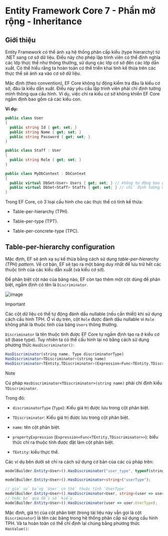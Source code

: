 # Entity Framework Core 7 - Phần mở rộng - Inheritance

## Giới thiệu

Entity Framework có thể ánh xạ hệ thống phân cấp kiểu (type hierarchy) từ .NET sang cơ sở dữ liệu. Điều này cho phép lập trình viên có thể định nghĩa các lớp thực thể như thông thường, sử dụng các lớp cơ sở đến các lớp dẫn xuất. Có thể hiểu rằng ta hoàn toàn có thể triển khai tính kế thừa trên các thực thể sẽ ánh xạ vào cơ sở dữ liệu.

Mặc định (theo convention), EF Core không tự động kiểm tra đâu là kiểu cơ sở, đâu là kiểu dẫn xuất. Điều này yêu cầu lập trình viên phải chỉ định tường minh thông qua cấu hình. Ví dụ, việc chỉ ra kiểu cơ sở không khiến EF Core ngầm định bao gồm cả các kiểu con.

**Ví dụ:**

```cs
public class User
{
  public string Id { get; set; }
  public string Name { get; set; }
  public string Password { get; set; }
}

public class Staff : User
{
  public string Role { get; set; }
}

public class MyDbContext : DbContext
{
  public virtual DbSet<User> Users { get; set; } // không tự động bao gồm kiểu `Staff`
  public virtual DbSet<Staff> Staffs { get; set; } // chỉ định tường minh
}
```

Trong EF Core, có 3 loại cấu hình cho các thực thể có tính kế thừa:

- Table-per-hierarchy (TPH).

- Table-per-type (TPT).

- Table-per-concrete-type (TPC).

## Table-per-hierarchy configuration

Mặc định, EF sẽ ánh xạ sự kế thừa bằng cách sử dụng _table-per-hierarchy (TPH) pattern_. Về cơ bản, EF sẽ tạo ra một bảng duy nhất để lưu trữ hết các thuộc tính của các kiểu dẫn xuất (và kiểu cơ sở).

Để phân biệt cột nào của bảng nào, EF còn tạo thêm một cột dùng để phân biệt, ngầm định có tên là `Discriminator`.

![image](https://github.com/user-attachments/assets/ad858d7a-c5f9-4727-bb47-2117ac77ebb9)

> [!Important]
> Các cột dữ liệu có thể tự động đánh dấu nullable (nếu cần thiết) khi sử dụng cách cấu hình TPH. Ở ví dụ trên, cột `Role` được đánh dấu nullable vì `Role` không phải là thuộc tính của bảng `Users` thông thường.

`Discriminator` là tên thuộc tính được EF Core tự ngầm định tạo ra ở kiểu cơ sở (base type). Tuy nhiên ta có thể cấu hình lại nó bằng cách sử dụng phương thức `HasDiscriminator()`:

```ts
HasDiscriminator(string name, Type discriminatorType)
HasDiscriminator<TDiscriminator>(string name)
HasDiscriminator<TEntity,TDiscriminator>(Expression<Func<TEntity,TDiscriminator>> propertyExpression)
```

> [!Note]
> Cú pháp `HasDiscriminator<TDiscriminator>(string name)` phải chỉ định kiểu `TDiscriminator`.

Trong đó:

- `discriminatorType` (`Type`): Kiểu giá trị được lưu trong cột phân biệt.

- `TDiscriminator`: Kiểu giá trị được lưu trong cột phân biệt.

- `name`: tên cột phân biệt.

- `propertyExpression` (`Expression<Func<TEntity,TDiscriminator>>`): biểu thức chỉ ra thuộc tính được đặt làm cột phân biệt.

- `TEntity`: kiểu thực thể.

Các ví dụ bên dưới sẽ chỉ ra cách sử dụng cơ bản của các cú pháp trên:

```ts
modelBuilder.Entity<User>().HasDiscriminator("user_type", typeof(string));

modelBuilder.Entity<User>().HasDiscriminator<string>("userType");

// giả sử bảng `User` có thể thuộc tính `UserType`
modelBuilder.Entity<User>().HasDiscriminator<User, string>(user => user.UserType);
// hoặc bỏ qua đối số kiểu
modelBuilder.Entity<User>().HasDiscriminator(user => user.UserType);
```

Mặc định, giá trị của cột phân biệt (trong tài liệu này vẫn gọi là cột `Discriminator`) là tên các bảng trong hệ thống phân cấp sử dụng cấu hình TPH. Và ta hoàn toàn có thể chỉ định lại chúng bằng phương thức `HasValue()`:























